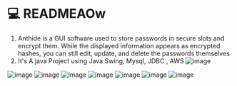 
# 💻 READMEAOw
1. Anthide is a GUI software used to store passwords in secure slots and encrypt them. While the displayed information appears as encrypted hashes, you can still edit, update, and delete the passwords themselves 
2. It's A java Project using Java Swing, Mysql, JDBC , AWS 
![image](https://github.com/thewhiteant/AntHide/assets/27861778/7a54de56-0cc5-4ee1-9481-eb1b3c3cc393)

![image](https://github.com/thewhiteant/AntHide/assets/27861778/7bf51969-954c-4465-94dd-ae4a6862139c)
![image](https://github.com/thewhiteant/AntHide/assets/27861778/5bd62326-ebad-4cac-b645-b0134be3b020)
![image](https://github.com/thewhiteant/AntHide/assets/27861778/15acaa6c-794b-45ae-a2b9-23a8462c5383)
![image](https://github.com/thewhiteant/AntHide/assets/27861778/23b439db-dd15-4059-928e-3cb356300134)
![image](https://github.com/thewhiteant/AntHide/assets/27861778/655c34f0-f0b4-4f10-94ea-7b8af4a02adc)
![image](https://github.com/thewhiteant/AntHide/assets/27861778/63899405-088a-4561-87db-0bef642d9b20)
![image](https://github.com/thewhiteant/AntHide/assets/27861778/a7a5360f-69d5-4a4f-b327-513f458688cb)
